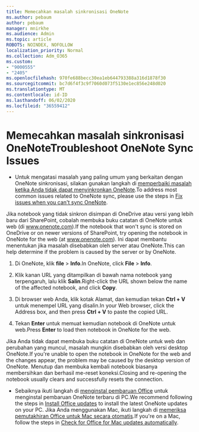 ```yaml
---
title: Memecahkan masalah sinkronisasi OneNote
ms.author: pebaum
author: pebaum
manager: mnirkhe
ms.audience: Admin
ms.topic: article
ROBOTS: NOINDEX, NOFOLLOW
localization_priority: Normal
ms.collection: Adm_O365
ms.custom:
- "9000555"
- "2405"
ms.openlocfilehash: 970fe688becc30ea1eb644793388a316d1878f30
ms.sourcegitcommit: bc7d6f4f3c9f7060d073f5130e1ec856e248d020
ms.translationtype: MT
ms.contentlocale: id-ID
ms.lasthandoff: 06/02/2020
ms.locfileid: "36559412"
---
```

# <a name="troubleshoot-onenote-sync-issues"></a><span data-ttu-id="426c3-102">Memecahkan masalah sinkronisasi OneNote</span><span class="sxs-lookup"><span data-stu-id="426c3-102">Troubleshoot OneNote Sync Issues</span></span>

* <span data-ttu-id="426c3-103">Untuk mengatasi masalah yang paling umum yang berkaitan dengan OneNote sinkronisasi, silakan gunakan langkah di [memperbaiki masalah ketika Anda tidak dapat menyinkronkan OneNote](https://support.office.com/article/Fix-issues-when-you-can-t-sync-OneNote-299495ef-66d1-448f-90c1-b785a6968d45).</span><span class="sxs-lookup"><span data-stu-id="426c3-103">To address most common issues related to OneNote sync, please use the steps in [Fix issues when you can't sync OneNote](https://support.office.com/article/Fix-issues-when-you-can-t-sync-OneNote-299495ef-66d1-448f-90c1-b785a6968d45).</span></span>

<span data-ttu-id="426c3-104">Jika notebook yang tidak sinkron disimpan di OneDrive atau versi yang lebih baru dari SharePoint, cobalah membuka buku catatan di OneNote untuk web (di www.onenote.com).</span><span class="sxs-lookup"><span data-stu-id="426c3-104">If the notebook that won't sync is stored on OneDrive or on newer versions of SharePoint, try opening the notebook in OneNote for the web (at www.onenote.com).</span></span> <span data-ttu-id="426c3-105">Ini dapat membantu menentukan jika masalah disebabkan oleh server atau OneNote.</span><span class="sxs-lookup"><span data-stu-id="426c3-105">This can help determine if the problem is caused by the server or by OneNote.</span></span>

1. <span data-ttu-id="426c3-106">Di OneNote, klik **file**  >  **Info**.</span><span class="sxs-lookup"><span data-stu-id="426c3-106">In OneNote, click **File** > **Info**.</span></span>

2. <span data-ttu-id="426c3-107">Klik kanan URL yang ditampilkan di bawah nama notebook yang terpengaruh, lalu klik **Salin**.</span><span class="sxs-lookup"><span data-stu-id="426c3-107">Right-click the URL shown below the name of the affected notebook, and click **Copy**.</span></span>

3. <span data-ttu-id="426c3-108">Di browser web Anda, klik kotak Alamat, dan kemudian tekan **Ctrl + V** untuk menempel URL yang disalin.</span><span class="sxs-lookup"><span data-stu-id="426c3-108">In your Web browser, click the Address box, and then press **Ctrl + V** to paste the copied URL.</span></span>

4. <span data-ttu-id="426c3-109">Tekan **Enter** untuk memuat kemudian notebook di OneNote untuk web.</span><span class="sxs-lookup"><span data-stu-id="426c3-109">Press **Enter** to load then notebook in OneNote for the web.</span></span>

<span data-ttu-id="426c3-110">Jika Anda tidak dapat membuka buku catatan di OneNote untuk web dan perubahan yang muncul, masalah mungkin disebabkan oleh versi desktop OneNote.</span><span class="sxs-lookup"><span data-stu-id="426c3-110">If you're unable to open the notebook in OneNote for the web and the changes appear, the problem may be caused by the desktop version of OneNote.</span></span> <span data-ttu-id="426c3-111">Menutup dan membuka kembali notebook biasanya membersihkan dan berhasil me-reset koneksi.</span><span class="sxs-lookup"><span data-stu-id="426c3-111">Closing and re-opening the notebook usually clears and successfully resets the connection.</span></span>

* <span data-ttu-id="426c3-112">Sebaiknya ikuti langkah di [menginstal pembaruan Office](https://support.office.com/article/Install-Office-updates-2ab296f3-7f03-43a2-8e50-46de917611c5) untuk menginstal pembaruan OneNote terbaru di PC.</span><span class="sxs-lookup"><span data-stu-id="426c3-112">We recommend following the steps in [Install Office updates](https://support.office.com/article/Install-Office-updates-2ab296f3-7f03-43a2-8e50-46de917611c5) to install the latest OneNote updates on your PC.</span></span> <span data-ttu-id="426c3-113">Jika Anda menggunakan Mac, ikuti langkah di [memeriksa pemutakhiran Office untuk Mac secara otomatis](https://support.office.com/article/update-office-for-mac-automatically-bfd1e497-c24d-4754-92ab-910a4074d7c1).</span><span class="sxs-lookup"><span data-stu-id="426c3-113">If you're on a Mac, follow the steps in [Check for Office for Mac updates automatically](https://support.office.com/article/update-office-for-mac-automatically-bfd1e497-c24d-4754-92ab-910a4074d7c1).</span></span>